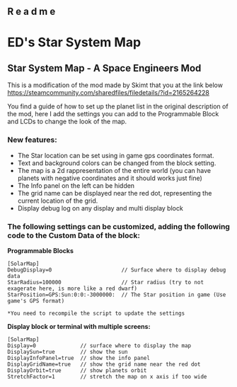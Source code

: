 R e a d m e
-----------

# ED's Star System Map

## Star System Map - A Space Engineers Mod


This is a modification of the mod made by Skimt that you at the link below
https://steamcommunity.com/sharedfiles/filedetails/?id=2165264228

You find a guide of how to set up the planet list in the original description of the mod, here I add the settings you can add to the Programmable Block and LCDs to change the look of the map.

### New features:

- The Star location can be set using in game gps coordinates format.
- Text and background colors can be changed from the block setting.
- The map is a 2d rappresentation of the entire world (you can have planets with negative coordinates and it should works just fine)
- The Info panel on the left can be hidden
- The grid name can be displayed near the red dot, representing the current location of the grid.
- Display debug log on any display and multi display block


### The following settings can be customized, adding the following code to the Custom Data of the block:

**Programmable Blocks**

	[SolarMap]
	DebugDisplay=0                      // Surface where to display debug data
	StarRadius=100000                   // Star radius (try to not exagerate here, is more like a red dwarf)
	StarPosition=GPS:Sun:0:0:-3000000:  // The Star position in game (Use game's GPS format)

	*You need to recompile the script to update the settings


**Display block or terminal with multiple screens:**

	[SolarMap]
	Display=0              // surface where to display the map
	DisplaySun=true        // show the sun
	DisplayInfoPanel=true  // show the info panel
	DisplayGridName=true   // show the grid name near the red dot
	DisplayOrbit=true      // show planets orbit
	StretchFactor=1        // stretch the map on x axis if too wide